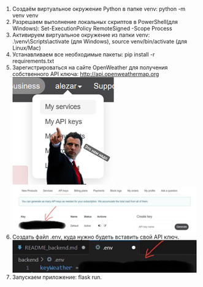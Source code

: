 1. Создаём виртуальное окружение Python в папке venv: python -m venv venv
2. Разрешаем выполнение локальных скриптов в PowerShell(для Windows): Set-ExecutionPolicy RemoteSigned -Scope Process
3. Активируем виртуальное окружение из папки venv: .\venv\Scripts\activate (для Windows), source venv/bin/activate (для Linux/Mac)
4. Устанавливаем все необходимые пакеты: pip install -r requirements.txt
5. Зарегистрироваться на сайте OpenWeather для получения собственного API ключа: http://api.openweathermap.org
![alt text](sources/findapi.png)
![alt text](sources/copykey.png)
6. Создать файл .env, куда нужно будеть вставить свой API ключ.
![alt text](sources/insertkey.png)
7. Запускаем приложение: flask  run.